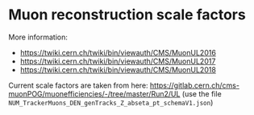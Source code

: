 # Muon reconstruction scale factors

More information:
- https://twiki.cern.ch/twiki/bin/viewauth/CMS/MuonUL2016
- https://twiki.cern.ch/twiki/bin/viewauth/CMS/MuonUL2017
- https://twiki.cern.ch/twiki/bin/viewauth/CMS/MuonUL2018

Current scale factors are taken from here:
https://gitlab.cern.ch/cms-muonPOG/muonefficiencies/-/tree/master/Run2/UL
(use the file `NUM_TrackerMuons_DEN_genTracks_Z_abseta_pt_schemaV1.json`)
